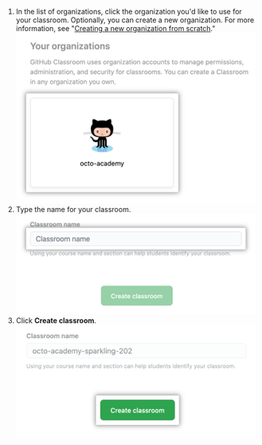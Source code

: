 1. In the list of organizations, click the organization you'd like to use for your classroom. Optionally, you can create a new organization. For more information, see "[Creating a new organization from scratch](/organizations/collaborating-with-groups-in-organizations/creating-a-new-organization-from-scratch)." ![Organization in list of organizations for creating new classroom](/assets/images/help/classroom/click-organization.png)
1. Type the name for your classroom. ![Text field for typing name of classroom](/assets/images/help/classroom/type-classroom-name.png)
1. Click **Create classroom**. ![Text field for typing name of classroom](/assets/images/help/classroom/click-create-classroom-button.png)
